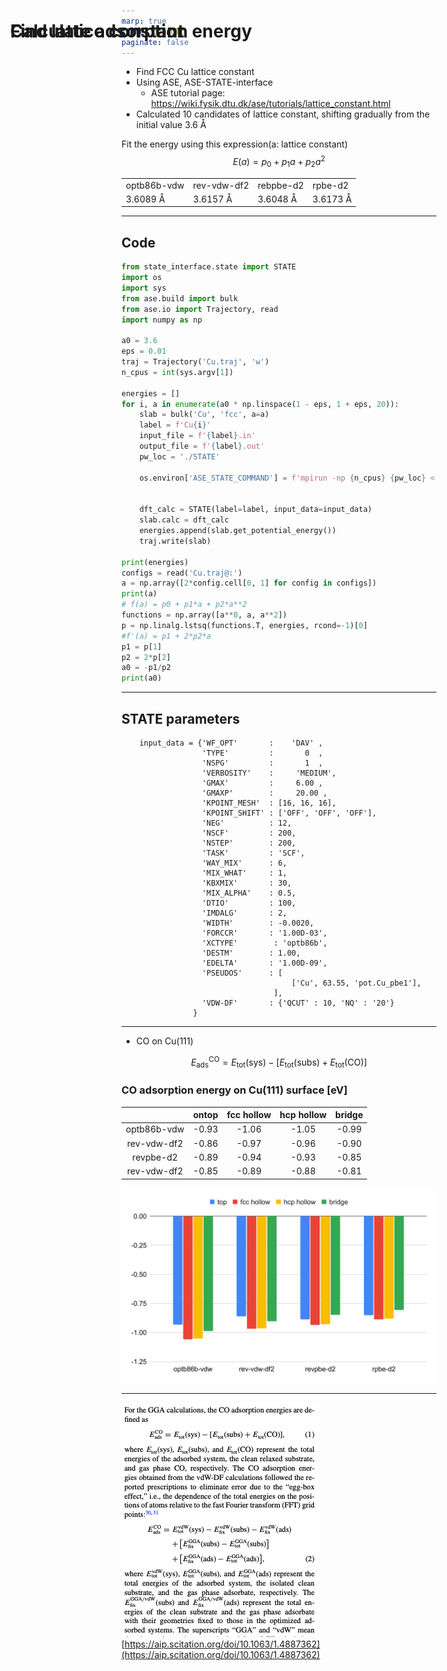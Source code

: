 ```yaml
---
marp: true
theme: default
paginate: false
---
```


<style>
    h1{
      position: absolute;
      top: 50px; left:50px;
    }
    .split {
      display: table;
      width: 100%;
    }
    .split-item {
      display: table-cell;
      padding: 0px;
      width: 60%;
    }
    .split-left {
      position: relative;
    }
    .split-left__inner {
      height: 100%;
      position: fixed;
      width: 50%;
    }
    .split-right {
      position: relative;
    }
    .split-right__inner {
      height: 420px;
    }
    
</style>

<style>
  .katex {
    font-size: 90%;
  }
</style>
<style>
  section{
    font-size: 130%;
    margin: auto;
  }
</style>


# Find lattice constant
- Find FCC Cu lattice constant
- Using ASE, ASE-STATE-interface
  - ASE tutorial page: https://wiki.fysik.dtu.dk/ase/tutorials/lattice_constant.html
- Calculated 10 candidates of lattice constant, shifting gradually from the initial value 3.6 Å

Fit the energy using this expression(a: lattice constant)
$$
E(a) = p_{0}+p_{1} a+p_{2} a^{2}
$$


<table align="center">
<tr><td>optb86b-vdw<td>rev-vdw-df2<td>rebpbe-d2<td>rpbe-d2
<tr><td>3.6089 Å<td>3.6157 Å<td>3.6048 Å<td>3.6173 Å
</table>

---
## Code
```python
from state_interface.state import STATE
import os
import sys
from ase.build import bulk
from ase.io import Trajectory, read
import numpy as np

a0 = 3.6
eps = 0.01
traj = Trajectory('Cu.traj', 'w')
n_cpus = int(sys.argv[1])

energies = []
for i, a in enumerate(a0 * np.linspace(1 - eps, 1 + eps, 20)):
    slab = bulk('Cu', 'fcc', a=a)
    label = f'Cu{i}'
    input_file = f'{label}.in'
    output_file = f'{label}.out'
    pw_loc = './STATE'

    os.environ['ASE_STATE_COMMAND'] = f'mpirun -np {n_cpus} {pw_loc} < {input_file} > {output_file}'


    dft_calc = STATE(label=label, input_data=input_data)
    slab.calc = dft_calc
    energies.append(slab.get_potential_energy())
    traj.write(slab)

print(energies)
configs = read('Cu.traj@:')
a = np.array([2*config.cell[0, 1] for config in configs])
print(a)
# f(a) = p0 + p1*a + p2*a**2
functions = np.array([a**0, a, a**2])
p = np.linalg.lstsq(functions.T, energies, rcond=-1)[0]
#f'(a) = p1 + 2*p2*a 
p1 = p[1]
p2 = 2*p[2]
a0 = -p1/p2
print(a0)
```

---
## STATE parameters
```json:input_data
    input_data = {'WF_OPT'       :    'DAV' ,
                  'TYPE'         :       0  ,
                  'NSPG'         :       1  ,
                  'VERBOSITY'    :     'MEDIUM',
                  'GMAX'         :     6.00 ,
                  'GMAXP'        :     20.00 ,
                  'KPOINT_MESH'  : [16, 16, 16],
                  'KPOINT_SHIFT' : ['OFF', 'OFF', 'OFF'],
                  'NEG'          : 12,
                  'NSCF'         : 200,
                  'NSTEP'        : 200,
                  'TASK'         : 'SCF',
                  'WAY_MIX'      : 6,
                  'MIX_WHAT'     : 1,
                  'KBXMIX'       : 30,
                  'MIX_ALPHA'    : 0.5,
                  'DTIO'         : 100,
                  'IMDALG'       : 2,
                  'WIDTH'        : -0.0020,
                  'FORCCR'       : '1.00D-03',
                  'XCTYPE'        : 'optb86b',
                  'DESTM'        : 1.00,
                  'EDELTA'       : '1.00D-09',
                  'PSEUDOS'      : [
                                      ['Cu', 63.55, 'pot.Cu_pbe1'],
                                  ],
                  'VDW-DF'       : {'QCUT' : 10, 'NQ' : '20'}
                }
```

---

# Calculate adsorption energy

-  CO on Cu(111)


$$
E_{\mathrm{ads}}^{\mathrm{CO}}=E_{\mathrm{tot}}(\mathrm{sys})-\left[E_{\mathrm{tot}}(\mathrm{subs})+E_{\mathrm{tot}}(\mathrm{CO})\right]
$$



### CO adsorption energy on Cu(111) surface [eV]

||ontop|fcc hollow|hcp hollow|bridge|
|:-:|:-:|:-:|:-:|:-:|
|optb86b-vdw|-0.93|-1.06|-1.05|-0.99|
|rev-vdw-df2|-0.86|-0.97|-0.96|-0.90|
|revpbe-d2|-0.89|-0.94|-0.93|-0.85|
|rev-vdw-df2|-0.85|-0.89|-0.88|-0.81|


![bg right:42% width:580](./image/co/ads.svg)


---

![width:500](./image/co/ads-vdw.png)
[https://aip.scitation.org/doi/10.1063/1.4887362](https://aip.scitation.org/doi/10.1063/1.4887362)